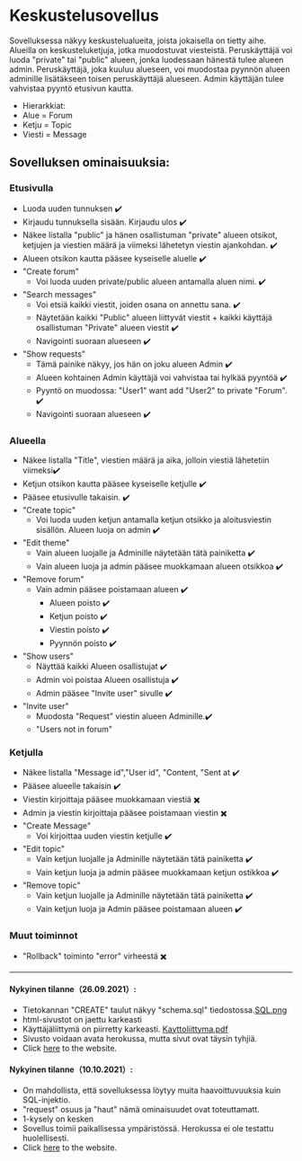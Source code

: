 # Keskustelusovellus  
Sovelluksessa näkyy keskustelualueita, joista jokaisella on tietty aihe. Alueilla on keskusteluketjuja, jotka muodostuvat viesteistä. Peruskäyttäjä voi luoda "private" tai "public" alueen, jonka luodessaan hänestä tulee alueen admin. Peruskäyttäjä, joka kuuluu alueseen, voi muodostaa pyynnön alueen adminille lisätäkseen toisen peruskäyttäjä alueseen. Admin käyttäjän tulee vahvistaa pyyntö etusivun kautta.
* Hierarkkiat:
 * Alue = Forum
 * Ketju = Topic
 * Viesti = Message


## Sovelluksen ominaisuuksia:

### Etusivulla
* Luoda uuden tunnuksen :heavy_check_mark:
* Kirjaudu tunnuksella sisään. Kirjaudu ulos ✔️
* Näkee  listalla "public" ja hänen osallistuman "private" alueen otsikot, ketjujen ja viestien määrä ja viimeksi lähetetyn viestin ajankohdan. :heavy_check_mark:
* Alueen otsikon kautta pääsee kyseiselle aluelle ✔️
* "Create forum"  
  * Voi luoda uuden private/public alueen antamalla aluen nimi. ✔️
* "Search messages" 
  * Voi etsiä kaikki viestit, joiden osana on annettu sana. ✔️
  * Näytetään kaikki "Public" alueen liittyvät viestit + kaikki käyttäjä osallistuman "Private" alueen viestit ✔️
  * Navigointi suoraan alueseen ✔️
* "Show requests" 
  * Tämä painike näkyy, jos hän on joku alueen Admin :heavy_check_mark:
  * Alueen kohtainen Admin käyttäjä voi vahvistaa tai hylkää pyyntöä ✔️
  * Pyyntö on muodossa: "User1" want add "User2" to private "Forum". ✔️
  * Navigointi suoraan alueseen ✔️
### Alueella
* Näkee  listalla "Title", viestien määrä ja aika, jolloin viestiä lähetetiin viimeksi✔️️
* Ketjun otsikon kautta pääsee kyseiselle ketjulle ✔️
* Pääsee etusivulle takaisin. ✔️
* "Create topic"
  * Voi luoda uuden ketjun antamalla ketjun otsikko ja aloitusviestin sisällön. Alueen luoja on admin ✔️
* "Edit theme"
  * Vain alueen luojalle ja Adminille näytetään tätä painiketta ✔️
  * Vain alueen luoja ja admin pääsee muokkamaan alueen otsikkoa ✔️
* "Remove forum"
  * Vain admin pääsee poistamaan alueen ✔️
    * Alueen poisto ✔️
    * Ketjun poisto ✔️
    * Viestin poisto ✔️
    * Pyynnön poisto ✔️
* "Show users"
  * Näyttää kaikki Alueen osallistujat ✔️
  * Admin voi poistaa Alueen osallistuja ✔️
  * Admin pääsee "Invite user" sivulle ✔️
* "Invite user"
  * Muodosta "Request" viestin alueen Adminille.✔️
  * "Users not in forum"
### Ketjulla
* Näkee  listalla "Message id","User id", "Content, "Sent at ✔️
* Pääsee alueelle takaisin ✔️
* Viestin kirjoittaja pääsee muokkamaan viestiä ✖️️
* Admin ja viestin kirjoittaja pääsee poistamaan viestin ✖️️
* "Create Message"
  * Voi kirjoittaa uuden viestin ketjulle ✔️
* "Edit topic"
  * Vain ketjun luojalle ja Adminille näytetään tätä painiketta ✔️
  * Vain ketjun luoja ja admin pääsee muokkamaan ketjun ostikkoa ✔️
* "Remove topic"
  * Vain ketjun luojalle ja Adminille näytetään tätä painiketta ✔️
  * Vain ketjun luoja ja Admin pääsee poistamaan alueen ✔️

### Muut toiminnot
* "Rollback" toiminto "error" virheestä ✖️
<!-- ### Sovelluksen jatkokehitykset
* Näyttää datat "Dialog box":ssa
* Kuvien tallentaminen
* käyttäjä tietojen tallentaminen -->
***


#### Nykyinen tilanne（26.09.2021）:
* Tietokannan "CREATE" taulut näkyy "schema.sql" tiedostossa.<a href="https://github.com/junyuan-fang/WebChatting/blob/master/SQL.png" target="_blank">SQL.png</a>
* html-sivustot on jaettu karkeasti
* Käyttäjäliittymä on piirretty karkeasti. <a href="https://github.com/junyuan-fang/WebChatting/blob/master/Kayttoliittyma.pdf" target="_blank">Kayttoliittyma.pdf</a>
* Sivusto voidaan avata herokussa, mutta sivut ovat täysin tyhjiä.
* Click [here](https://web-chatting-app.herokuapp.com/) to the website.


#### Nykyinen tilanne（10.10.2021）:
* On mahdollista, että sovelluksessa löytyy muita haavoittuvuuksia kuin SQL-injektio.
* "request" osuus ja "haut" nämä ominaisuudet ovat toteuttamatt.
* 1-kysely on kesken
* Sovellus toimii paikallisessa ympäristössä. Herokussa ei ole testattu huolellisesti.
* Click [here](https://web-chatting-app.herokuapp.com/) to the website.

